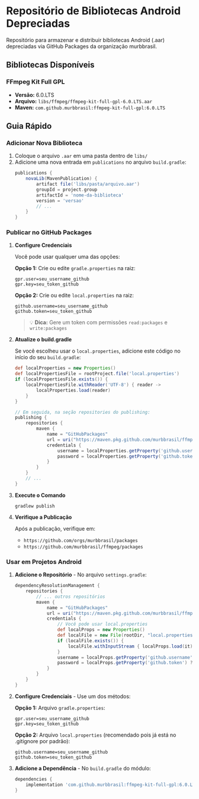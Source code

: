 # Repositório de Bibliotecas Android Depreciadas

Repositório para armazenar e distribuir bibliotecas Android (.aar) depreciadas via GitHub Packages da organização murbbrasil.

## Bibliotecas Disponíveis

### FFmpeg Kit Full GPL
- **Versão:** 6.0.LTS
- **Arquivo:** `libs/ffmpeg/ffmpeg-kit-full-gpl-6.0.LTS.aar`
- **Maven:** `com.github.murbbrasil:ffmpeg-kit-full-gpl:6.0.LTS`

## Guia Rápido

### Adicionar Nova Biblioteca
1. Coloque o arquivo `.aar` em uma pasta dentro de `libs/`
2. Adicione uma nova entrada em `publications` no arquivo `build.gradle`:
   ```groovy
   publications {
       novaLib(MavenPublication) {
           artifact file('libs/pasta/arquivo.aar')
           groupId = project.group
           artifactId = 'nome-da-biblioteca'
           version = 'versao'
           // ...
       }
   }
   ```

### Publicar no GitHub Packages

1. **Configure Credenciais**
   
   Você pode usar qualquer uma das opções:
   
   **Opção 1:** Crie ou edite `gradle.properties` na raiz:
   ```
   gpr.user=seu_username_github
   gpr.key=seu_token_github
   ```
   
   **Opção 2:** Crie ou edite `local.properties` na raiz:
   ```
   github.username=seu_username_github
   github.token=seu_token_github
   ```
   
   > 💡 **Dica:** Gere um token com permissões `read:packages` e `write:packages`

2. **Atualize o build.gradle**
   
   Se você escolheu usar o `local.properties`, adicione este código no início do seu `build.gradle`:
   ```groovy
   def localProperties = new Properties()
   def localPropertiesFile = rootProject.file('local.properties')
   if (localPropertiesFile.exists()) {
       localPropertiesFile.withReader('UTF-8') { reader ->
           localProperties.load(reader)
       }
   }
   
   // Em seguida, na seção repositories do publishing:
   publishing {
       repositories {
           maven {
               name = "GitHubPackages"
               url = uri("https://maven.pkg.github.com/murbbrasil/ffmpeg")
               credentials {
                   username = localProperties.getProperty('github.username') ?: System.getenv("GITHUB_USERNAME")
                   password = localProperties.getProperty('github.token') ?: System.getenv("GITHUB_TOKEN")
               }
           }
       }
       // ...
   }
   ```

3. **Execute o Comando**
   ```
   gradlew publish
   ```

4. **Verifique a Publicação**
   
   Após a publicação, verifique em:
   - `https://github.com/orgs/murbbrasil/packages`
   - `https://github.com/murbbrasil/ffmpeg/packages`

### Usar em Projetos Android

1. **Adicione o Repositório** - No arquivo `settings.gradle`:
   ```groovy
   dependencyResolutionManagement {
       repositories {
           // ... outros repositórios
           maven {
               name = "GitHubPackages"
               url = uri("https://maven.pkg.github.com/murbbrasil/ffmpeg")
               credentials {
                   // Você pode usar local.properties
                   def localProps = new Properties()
                   def localFile = new File(rootDir, "local.properties")
                   if (localFile.exists()) {
                       localFile.withInputStream { localProps.load(it) }
                   }
                   username = localProps.getProperty('github.username') ?: findProperty("gpr.user") ?: System.getenv("GITHUB_USERNAME")
                   password = localProps.getProperty('github.token') ?: findProperty("gpr.key") ?: System.getenv("GITHUB_TOKEN")
               }
           }
       }
   }
   ```

2. **Configure Credenciais** - Use um dos métodos:
   
   **Opção 1:** Arquivo `gradle.properties`:
   ```
   gpr.user=seu_username_github
   gpr.key=seu_token_github
   ```
   
   **Opção 2:** Arquivo `local.properties` (recomendado pois já está no .gitignore por padrão):
   ```
   github.username=seu_username_github
   github.token=seu_token_github
   ```

3. **Adicione a Dependência** - No `build.gradle` do módulo:
   ```groovy
   dependencies {
       implementation 'com.github.murbbrasil:ffmpeg-kit-full-gpl:6.0.LTS'
   }
   ```